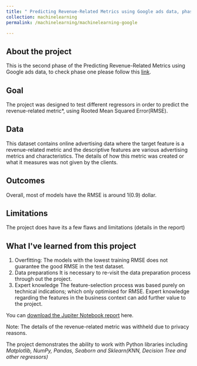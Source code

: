 ```yaml
---
title: " Predicting Revenue-Related Metrics using Google ads data, phase 2"
collection: machinelearning
permalink: /machinelearning/machinelearning-google

---
```

## About the project
  This is the second phase of the Predicting Revenue-Related Metrics using Google ads data, to check phase one please follow this [link](/processing/python).

## Goal
 The project was designed to test different regressors in order to predict the revenue-related metric*, using Rooted Mean Squared Error(RMSE).

## Data
  This dataset contains online advertising data where the target feature is a revenue-related metric and the descriptive features are various advertising metrics and characteristics.
  The details of how this metric was created or what it measures was not given by the clients.

## Outcomes
  Overall, most of models have the RMSE is around 1(0.9) dollar.

## Limitations
  The project does have its a few flaws and limitations (details in the report)

## What I've learned from this project
  1. Overfitting:
    The models with the lowest training RMSE does not guarantee the good RMSE in the test dataset.
  2. Data preparations
    It is necessary to re-visit the data preparation process through out the project.
  3. Expert knowledge
    The feature-selection process was based purely on technical indications; which only optimised for RMSE. Expert knowledge regarding the features in the business context can add further value to the project.

You can [download the Jupiter Notebook report](https://minhphan88.github.io/assets/mlreport2.pdf) here.

Note: The details of the revenue-related metric was withheld due to privacy reasons.

The project demonstrates the ability to work with Python libraries including *Matplotlib, NumPy, Pandas, Seaborn and Sklearn(KNN, Decision Tree and other regressors)*
